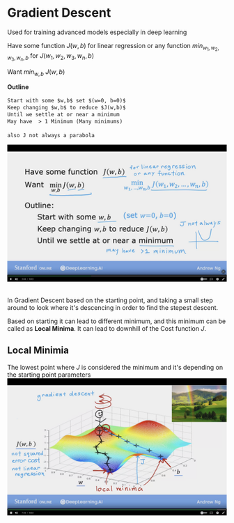 # Gradient Descent

Used for training advanced models especially in deep learning

Have some function $J(w,b)$
for linear regression or any function
$min_{w_{1},w_{2},w_{3},w_{n},b}$ for $J(w_{1},w_{2},w_{3},w_{n},b)$

Want $min_{w,b}$   $J(w,b)$

**Outline**

    Start with some $w,b$ set $(w=0, b=0)$
    Keep changing $w,b$ to reduce $J(w,b)$
    Until we settle at or near a minimum
    May have  > 1 Minimum (Many minimums)

    also J not always a parabola

![image of Gradient Descent](images/Gradient-Descent.png)
<br/>
<br/>

In Gradient Descent based on the starting point, and taking a small step around to look where it's descencing in order to find the stepest descent.

Based on starting it can lead to different minimum, and this minimum can be called as **Local Minima**. It can lead to downhill of the Cost function $J$.

## Local Minimia

The lowest point where $J$ is considered the minimum and it's depending on the starting point parameters
![image of Local Minima](images/Local-Minima.png)
